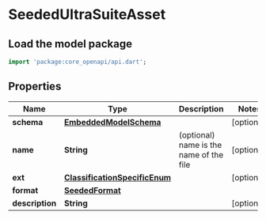 # SeededUltraSuiteAsset

## Load the model package
```dart
import 'package:core_openapi/api.dart';
```

## Properties
Name | Type | Description | Notes
------------ | ------------- | ------------- | -------------
**schema** | [**EmbeddedModelSchema**](EmbeddedModelSchema) |  | [optional] 
**name** | **String** | (optional) name is the name of the file | [optional] 
**ext** | [**ClassificationSpecificEnum**](ClassificationSpecificEnum) |  | [optional] 
**format** | [**SeededFormat**](SeededFormat) |  | 
**description** | **String** |  | [optional] 




